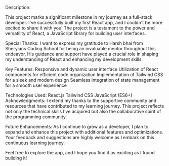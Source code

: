 Description:

This project marks a significant milestone in my journey as a full-stack developer. I've successfully built my first React app, and I couldn't be more excited to share it with you! The project is a testament to the power and versatility of React, a JavaScript library for building user interfaces.

Special Thanks:
I want to express my gratitude to Harsh bhai from Sheryians Coding School for being an invaluable mentor throughout this endeavor. His guidance and support have played a crucial role in shaping my understanding of React and enhancing my development skills.

Key Features:
Responsive and dynamic user interface
Utilization of React components for efficient code organization
Implementation of Tailwind CSS for a sleek and modern design
Seamless integration of state management for a smooth user experience

Technologies Used:
React.js
Tailwind CSS
JavaScript (ES6+)
Acknowledgments:
I extend my thanks to the supportive community and resources that have contributed to my learning journey. This project reflects not only the technical skills I've acquired but also the collaborative spirit of the programming community.

Future Enhancements:
As I continue to grow as a developer, I plan to expand and enhance this project with additional features and optimizations. Your feedback and suggestions are highly welcome as I embark on this continuous learning journey.

Feel free to explore the app, and I hope you find it as exciting as I found building it!